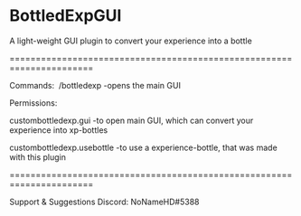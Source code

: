 # BottledExpGUI
A light-weight GUI plugin to convert your experience into a bottle

======================================================================

Commands:
 /bottledexp -opens the main GUI

Permissions:

custombottledexp.gui -to open main GUI, which can convert your experience into xp-bottles

custombottledexp.usebottle -to use a experience-bottle, that was made with this plugin


======================================================================

Support & Suggestions
Discord: NoNameHD#5388
